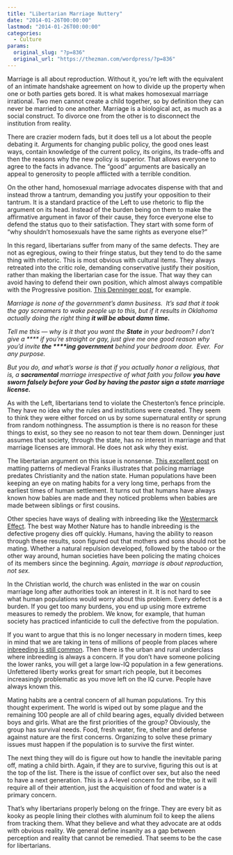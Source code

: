 ```yaml
---
title: "Libertarian Marriage Nuttery"
date: "2014-01-26T00:00:00"
lastmod: "2014-01-26T00:00:00"
categories:
  - Culture
params:
  original_slug: "?p=836"
  original_url: "https://thezman.com/wordpress/?p=836"
---
```


Marriage is all about reproduction. Without it, you’re left with the
equivalent of an intimate handshake agreement on how to divide up the
property when one or both parties gets bored. It is what makes
homosexual marriage irrational. Two men cannot create a child together,
so by definition they can never be married to one another. Marriage is a
biological act, as much as a social construct. To divorce one from the
other is to disconnect the institution from reality.

There are crazier modern fads, but it does tell us a lot about the
people debating it. Arguments for changing public policy, the good ones
least ways, contain knowledge of the current policy, its origins, its
trade-offs and then the reasons why the new policy is superior. That
allows everyone to agree to the facts in advance. The “good” arguments
are basically an appeal to generosity to people afflicted with a
terrible condition.

On the other hand, homosexual marriage advocates dispense with that and
instead throw a tantrum, demanding you justify your opposition to their
tantrum. It is a standard practice of the Left to use rhetoric to flip
the argument on its head. Instead of the burden being on them to make
the affirmative argument in favor of their cause, they force everyone
else to defend the status quo to their satisfaction. They start with
some form of “why shouldn’t homosexuals have the same rights as everyone
else?”

In this regard, libertarians suffer from many of the same defects. They
are not as egregious, owing to their fringe status, but they tend to do
the same thing with rhetoric. This is most obvious with cultural items.
They always retreated into the critic role, demanding conservative
justify their position, rather than making the libertarian case for the
issue. That way they can avoid having to defend their own position,
which almost always compatible with the Progressive position.
<a href="http://market-ticker.org/akcs-www?post=227937"
rel="noopener noreferrer" target="_blank">This Denninger post</a>, for
example.

*Marriage is none of the government’s damn business.  It’s sad that it
took the gay screamers to wake people up to this, but if it results in
Oklahoma actually doing the right thing **it will be about damn time.***

*Tell me this — why is it that you want the **State** in your bedroom? I
don’t give a \*\*\*\* if you’re straight or gay, just give me one good
reason why you’d invite **the \*\*\*\*ing government** behind your
bedroom door.  Ever.  For any purpose.*

*But you do, and what’s worse is that if you actually honor a religious,
that is, a **sacramental** marriage irrespective of what faith you
follow **you have sworn falsely before your God by having the pastor
sign a state marriage license.***

As with the Left, libertarians tend to violate the Chesterton’s fence
principle. They have no idea why the rules and institutions were
created. They seem to think they were either forced on us by some
supernatural entity or sprung from random nothingness. The assumption is
there is no reason for these things to exist, so they see no reason to
not tear them down. Denninger just assumes that society, through the
state, has no interest in marriage and that marriage licenses are
immoral. He does not ask why they exist.

The libertarian argument on this issue is nonsense. <a
href="http://hbdchick.wordpress.com/2014/01/11/mating-patterns-of-the-medieval-franks/"
rel="noopener noreferrer" target="_blank">This excellent post</a> on
matting patterns of medieval Franks illustrates that policing marriage
predates Christianity and the nation state. Human populations have been
keeping an eye on mating habits for a very long time, perhaps from the
earliest times of human settlement. It turns out that humans have always
known how babies are made and they noticed problems when babies are made
between siblings or first cousins.

Other species have ways of dealing with inbreeding like the <a
href="http://en.wikipedia.org/wiki/Imprinting_%28psychology%29#Westermarck_effect"
rel="noopener noreferrer" target="_blank">Westermarck Effect</a>. The
best way Mother Nature has to handle inbreeding is the defective progeny
dies off quickly. Humans, having the ability to reason through these
results, soon figured out that mothers and sons should not be mating.
Whether a natural repulsion developed, followed by the taboo or the
other way around, human societies have been policing the mating choices
of its members since the beginning. *Again, marriage is about
reproduction, not sex.*

In the Christian world, the church was enlisted in the war on cousin
marriage long after authorities took an interest in it. It is not hard
to see what human populations would worry about this problem. Every
defect is a burden. If you get too many burdens, you end up using more
extreme measures to remedy the problem. We know, for example, that human
society has practiced infanticide to cull the defective from the
population.

If you want to argue that this is no longer necessary in modern times,
keep in mind that we are taking in tens of millions of people from
places where <a
href="http://www.dailymail.co.uk/news/article-2355277/Warning-cousin-marriages-Unions-blood-relatives-Pakistani-community-account-birth-defects-children.html"
rel="noopener noreferrer" target="_blank">inbreeding is still common</a>.
Then there is the urban and rural underclass where inbreeding is always
a concern. If you don’t have someone policing the lower ranks, you will
get a large low-IQ population in a few generations. Unfettered liberty
works great for smart rich people, but it becomes increasingly
problematic as you move left on the IQ curve. People have always known
this.

Mating habits are a central concern of all human populations. Try this
thought experiment. The world is wiped out by some plague and the
remaining 100 people are all of child bearing ages, equally divided
between boys and girls. What are the first priorities of the group?
Obviously, the group has survival needs. Food, fresh water, fire,
shelter and defense against nature are the first concerns. Organizing to
solve these primary issues must happen if the population is to survive
the first winter.

The next thing they will do is figure out how to handle the inevitable
paring off, mating a child birth. Again, if they are to survive,
figuring this out is at the top of the list. There is the issue of
conflict over sex, but also the need to have a next generation. This is
a A-level concern for the tribe, so it will require all of their
attention, just the acquisition of food and water is a primary concern.

That’s why libertarians properly belong on the fringe. They are every
bit as kooky as people lining their clothes with aluminum foil to keep
the aliens from tracking them. What they believe and what they advocate
are at odds with obvious reality. We general define insanity as a gap
between perception and reality that cannot be remedied. That seems to be
the case for libertarians.

 
